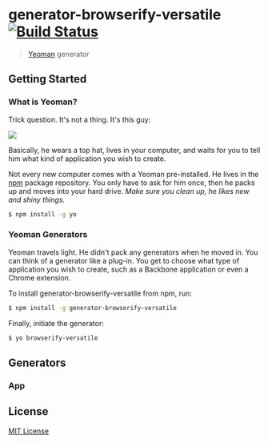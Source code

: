# generator-browserify-versatile [![Build Status](https://secure.travis-ci.org/someuser/generator-browserify-versatile.png?branch=master)](https://travis-ci.org/someuser/generator-browserify-versatile)

> [Yeoman](http://yeoman.io) generator


## Getting Started

### What is Yeoman?

Trick question. It's not a thing. It's this guy:

![](http://i.imgur.com/JHaAlBJ.png)

Basically, he wears a top hat, lives in your computer, and waits for you to tell him what kind of application you wish to create.

Not every new computer comes with a Yeoman pre-installed. He lives in the [npm](https://npmjs.org) package repository. You only have to ask for him once, then he packs up and moves into your hard drive. *Make sure you clean up, he likes new and shiny things.*

```bash
$ npm install -g yo
```

### Yeoman Generators

Yeoman travels light. He didn't pack any generators when he moved in. You can think of a generator like a plug-in. You get to choose what type of application you wish to create, such as a Backbone application or even a Chrome extension.

To install generator-browserify-versatile from npm, run:

```bash
$ npm install -g generator-browserify-versatile
```

Finally, initiate the generator:

```bash
$ yo browserify-versatile
```

## Generators

### App



## License

[MIT License](http://en.wikipedia.org/wiki/MIT_License)
